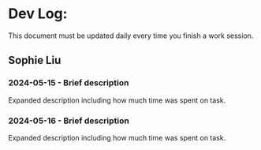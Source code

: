 # Dev Log:

This document must be updated daily every time you finish a work session.

## Sophie Liu

### 2024-05-15 - Brief description
Expanded description including how much time was spent on task.

### 2024-05-16 - Brief description
Expanded description including how much time was spent on task.
